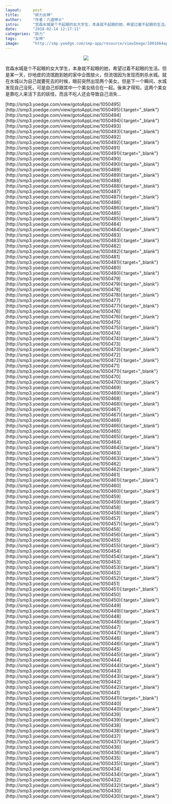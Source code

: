 ```yaml
---
layout:     post
title:      "妖力女神"
author:     "作者：六道神士"
intro:      "宫森水城是个不起眼的女大学生，本身就不起眼的她，希望过着不起眼的生活。但是某一天，炒地皮的流氓跑到她的家中企图放火，但流氓因为发现而刺杀水城。就在水城以为自己就要死去的时候，眼前突然出现两个美女。但是下一个瞬间，水城发现自己没死，可是自己却跟其中一个美女结合在一起。後来才得知，这两个美女是靠吃人来活下去的妖怪，而且不吃人还会导致自己消失…"
date:       "2018-02-14 12:17:11"
categories: "妖力"
tags:       "女神"
image:      "http://smp.yoedge.com/smp-app/resource/viewImage/1001664appline.png"
---
```

<div style="text-align: center">
<p><img src="http://smp.yoedge.com/smp-app/resource/viewImage/1001664appline.png"/></p>
</div>
<p class="post-meta">
<span>宫森水城是个不起眼的女大学生，本身就不起眼的她，希望过着不起眼的生活。但是某一天，炒地皮的流氓跑到她的家中企图放火，但流氓因为发现而刺杀水城。就在水城以为自己就要死去的时候，眼前突然出现两个美女。但是下一个瞬间，水城发现自己没死，可是自己却跟其中一个美女结合在一起。後来才得知，这两个美女是靠吃人来活下去的妖怪，而且不吃人还会导致自己消失…</span>
</p>
[http://smp3.yoedge.com/view/gotoAppLine/1050495](http://smp3.yoedge.com/view/gotoAppLine/1050495){:target="_blank"}
[http://smp3.yoedge.com/view/gotoAppLine/1050494](http://smp3.yoedge.com/view/gotoAppLine/1050494){:target="_blank"}
[http://smp3.yoedge.com/view/gotoAppLine/1050493](http://smp3.yoedge.com/view/gotoAppLine/1050493){:target="_blank"}
[http://smp3.yoedge.com/view/gotoAppLine/1050492](http://smp3.yoedge.com/view/gotoAppLine/1050492){:target="_blank"}
[http://smp3.yoedge.com/view/gotoAppLine/1050491](http://smp3.yoedge.com/view/gotoAppLine/1050491){:target="_blank"}
[http://smp3.yoedge.com/view/gotoAppLine/1050490](http://smp3.yoedge.com/view/gotoAppLine/1050490){:target="_blank"}
[http://smp3.yoedge.com/view/gotoAppLine/1050489](http://smp3.yoedge.com/view/gotoAppLine/1050489){:target="_blank"}
[http://smp3.yoedge.com/view/gotoAppLine/1050488](http://smp3.yoedge.com/view/gotoAppLine/1050488){:target="_blank"}
[http://smp3.yoedge.com/view/gotoAppLine/1050487](http://smp3.yoedge.com/view/gotoAppLine/1050487){:target="_blank"}
[http://smp3.yoedge.com/view/gotoAppLine/1050486](http://smp3.yoedge.com/view/gotoAppLine/1050486){:target="_blank"}
[http://smp3.yoedge.com/view/gotoAppLine/1050485](http://smp3.yoedge.com/view/gotoAppLine/1050485){:target="_blank"}
[http://smp3.yoedge.com/view/gotoAppLine/1050484](http://smp3.yoedge.com/view/gotoAppLine/1050484){:target="_blank"}
[http://smp3.yoedge.com/view/gotoAppLine/1050483](http://smp3.yoedge.com/view/gotoAppLine/1050483){:target="_blank"}
[http://smp3.yoedge.com/view/gotoAppLine/1050482](http://smp3.yoedge.com/view/gotoAppLine/1050482){:target="_blank"}
[http://smp3.yoedge.com/view/gotoAppLine/1050481](http://smp3.yoedge.com/view/gotoAppLine/1050481){:target="_blank"}
[http://smp3.yoedge.com/view/gotoAppLine/1050480](http://smp3.yoedge.com/view/gotoAppLine/1050480){:target="_blank"}
[http://smp3.yoedge.com/view/gotoAppLine/1050479](http://smp3.yoedge.com/view/gotoAppLine/1050479){:target="_blank"}
[http://smp3.yoedge.com/view/gotoAppLine/1050478](http://smp3.yoedge.com/view/gotoAppLine/1050478){:target="_blank"}
[http://smp3.yoedge.com/view/gotoAppLine/1050477](http://smp3.yoedge.com/view/gotoAppLine/1050477){:target="_blank"}
[http://smp3.yoedge.com/view/gotoAppLine/1050476](http://smp3.yoedge.com/view/gotoAppLine/1050476){:target="_blank"}
[http://smp3.yoedge.com/view/gotoAppLine/1050475](http://smp3.yoedge.com/view/gotoAppLine/1050475){:target="_blank"}
[http://smp3.yoedge.com/view/gotoAppLine/1050474](http://smp3.yoedge.com/view/gotoAppLine/1050474){:target="_blank"}
[http://smp3.yoedge.com/view/gotoAppLine/1050473](http://smp3.yoedge.com/view/gotoAppLine/1050473){:target="_blank"}
[http://smp3.yoedge.com/view/gotoAppLine/1050472](http://smp3.yoedge.com/view/gotoAppLine/1050472){:target="_blank"}
[http://smp3.yoedge.com/view/gotoAppLine/1050471](http://smp3.yoedge.com/view/gotoAppLine/1050471){:target="_blank"}
[http://smp3.yoedge.com/view/gotoAppLine/1050470](http://smp3.yoedge.com/view/gotoAppLine/1050470){:target="_blank"}
[http://smp3.yoedge.com/view/gotoAppLine/1050469](http://smp3.yoedge.com/view/gotoAppLine/1050469){:target="_blank"}
[http://smp3.yoedge.com/view/gotoAppLine/1050468](http://smp3.yoedge.com/view/gotoAppLine/1050468){:target="_blank"}
[http://smp3.yoedge.com/view/gotoAppLine/1050467](http://smp3.yoedge.com/view/gotoAppLine/1050467){:target="_blank"}
[http://smp3.yoedge.com/view/gotoAppLine/1050466](http://smp3.yoedge.com/view/gotoAppLine/1050466){:target="_blank"}
[http://smp3.yoedge.com/view/gotoAppLine/1050465](http://smp3.yoedge.com/view/gotoAppLine/1050465){:target="_blank"}
[http://smp3.yoedge.com/view/gotoAppLine/1050464](http://smp3.yoedge.com/view/gotoAppLine/1050464){:target="_blank"}
[http://smp3.yoedge.com/view/gotoAppLine/1050463](http://smp3.yoedge.com/view/gotoAppLine/1050463){:target="_blank"}
[http://smp3.yoedge.com/view/gotoAppLine/1050462](http://smp3.yoedge.com/view/gotoAppLine/1050462){:target="_blank"}
[http://smp3.yoedge.com/view/gotoAppLine/1050461](http://smp3.yoedge.com/view/gotoAppLine/1050461){:target="_blank"}
[http://smp3.yoedge.com/view/gotoAppLine/1050460](http://smp3.yoedge.com/view/gotoAppLine/1050460){:target="_blank"}
[http://smp3.yoedge.com/view/gotoAppLine/1050459](http://smp3.yoedge.com/view/gotoAppLine/1050459){:target="_blank"}
[http://smp3.yoedge.com/view/gotoAppLine/1050458](http://smp3.yoedge.com/view/gotoAppLine/1050458){:target="_blank"}
[http://smp3.yoedge.com/view/gotoAppLine/1050457](http://smp3.yoedge.com/view/gotoAppLine/1050457){:target="_blank"}
[http://smp3.yoedge.com/view/gotoAppLine/1050456](http://smp3.yoedge.com/view/gotoAppLine/1050456){:target="_blank"}
[http://smp3.yoedge.com/view/gotoAppLine/1050455](http://smp3.yoedge.com/view/gotoAppLine/1050455){:target="_blank"}
[http://smp3.yoedge.com/view/gotoAppLine/1050454](http://smp3.yoedge.com/view/gotoAppLine/1050454){:target="_blank"}
[http://smp3.yoedge.com/view/gotoAppLine/1050453](http://smp3.yoedge.com/view/gotoAppLine/1050453){:target="_blank"}
[http://smp3.yoedge.com/view/gotoAppLine/1050452](http://smp3.yoedge.com/view/gotoAppLine/1050452){:target="_blank"}
[http://smp3.yoedge.com/view/gotoAppLine/1050451](http://smp3.yoedge.com/view/gotoAppLine/1050451){:target="_blank"}
[http://smp3.yoedge.com/view/gotoAppLine/1050450](http://smp3.yoedge.com/view/gotoAppLine/1050450){:target="_blank"}
[http://smp3.yoedge.com/view/gotoAppLine/1050449](http://smp3.yoedge.com/view/gotoAppLine/1050449){:target="_blank"}
[http://smp3.yoedge.com/view/gotoAppLine/1050448](http://smp3.yoedge.com/view/gotoAppLine/1050448){:target="_blank"}
[http://smp3.yoedge.com/view/gotoAppLine/1050447](http://smp3.yoedge.com/view/gotoAppLine/1050447){:target="_blank"}
[http://smp3.yoedge.com/view/gotoAppLine/1050446](http://smp3.yoedge.com/view/gotoAppLine/1050446){:target="_blank"}
[http://smp3.yoedge.com/view/gotoAppLine/1050445](http://smp3.yoedge.com/view/gotoAppLine/1050445){:target="_blank"}
[http://smp3.yoedge.com/view/gotoAppLine/1050444](http://smp3.yoedge.com/view/gotoAppLine/1050444){:target="_blank"}
[http://smp3.yoedge.com/view/gotoAppLine/1050443](http://smp3.yoedge.com/view/gotoAppLine/1050443){:target="_blank"}
[http://smp3.yoedge.com/view/gotoAppLine/1050442](http://smp3.yoedge.com/view/gotoAppLine/1050442){:target="_blank"}
[http://smp3.yoedge.com/view/gotoAppLine/1050441](http://smp3.yoedge.com/view/gotoAppLine/1050441){:target="_blank"}
[http://smp3.yoedge.com/view/gotoAppLine/1050440](http://smp3.yoedge.com/view/gotoAppLine/1050440){:target="_blank"}
[http://smp3.yoedge.com/view/gotoAppLine/1050439](http://smp3.yoedge.com/view/gotoAppLine/1050439){:target="_blank"}
[http://smp3.yoedge.com/view/gotoAppLine/1050438](http://smp3.yoedge.com/view/gotoAppLine/1050438){:target="_blank"}
[http://smp3.yoedge.com/view/gotoAppLine/1050437](http://smp3.yoedge.com/view/gotoAppLine/1050437){:target="_blank"}
[http://smp3.yoedge.com/view/gotoAppLine/1050436](http://smp3.yoedge.com/view/gotoAppLine/1050436){:target="_blank"}
[http://smp3.yoedge.com/view/gotoAppLine/1050435](http://smp3.yoedge.com/view/gotoAppLine/1050435){:target="_blank"}
[http://smp3.yoedge.com/view/gotoAppLine/1050434](http://smp3.yoedge.com/view/gotoAppLine/1050434){:target="_blank"}
[http://smp3.yoedge.com/view/gotoAppLine/1050432](http://smp3.yoedge.com/view/gotoAppLine/1050432){:target="_blank"}
[http://smp3.yoedge.com/view/gotoAppLine/1050430](http://smp3.yoedge.com/view/gotoAppLine/1050430){:target="_blank"}


